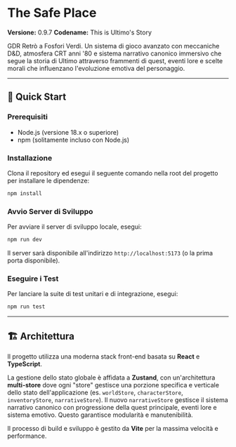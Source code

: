 # The Safe Place

**Versione:** 0.9.7
**Codename:** This is Ultimo's Story

GDR Retrò a Fosfori Verdi. Un sistema di gioco avanzato con meccaniche D&D, atmosfera CRT anni '80 e sistema narrativo canonico immersivo che segue la storia di Ultimo attraverso frammenti di quest, eventi lore e scelte morali che influenzano l'evoluzione emotiva del personaggio.

---

## 🚀 Quick Start

### Prerequisiti

- Node.js (versione 18.x o superiore)
- npm (solitamente incluso con Node.js)

### Installazione

Clona il repository ed esegui il seguente comando nella root del progetto per installare le dipendenze:

```bash
npm install
```

### Avvio Server di Sviluppo

Per avviare il server di sviluppo locale, esegui:

```bash
npm run dev
```

Il server sarà disponibile all'indirizzo `http://localhost:5173` (o la prima porta disponibile).

### Eseguire i Test

Per lanciare la suite di test unitari e di integrazione, esegui:

```bash
npm run test
```

---

## 🏗️ Architettura

Il progetto utilizza una moderna stack front-end basata su **React** e **TypeScript**.

La gestione dello stato globale è affidata a **Zustand**, con un'architettura **multi-store** dove ogni "store" gestisce una porzione specifica e verticale dello stato dell'applicazione (es. `worldStore`, `characterStore`, `inventoryStore`, `narrativeStore`). Il nuovo `narrativeStore` gestisce il sistema narrativo canonico con progressione della quest principale, eventi lore e sistema emotivo. Questo garantisce modularità e manutenibilità.

Il processo di build e sviluppo è gestito da **Vite** per la massima velocità e performance.